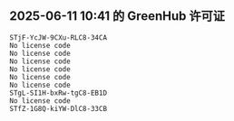 ## 2025-06-11 10:41 的 GreenHub 许可证
```
STjF-YcJW-9CXu-RLC8-34CA
No license code
No license code
No license code
No license code
No license code
No license code
STgL-SI1H-bxRw-tgC8-EB1D
No license code
STfZ-1G8Q-kiYW-DlC8-33CB
```
